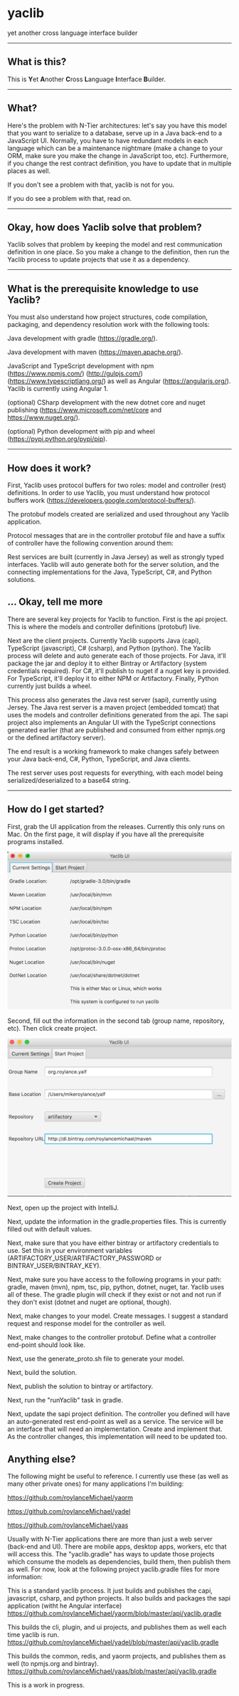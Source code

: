 # yaclib
yet another cross language interface builder


***


## What is this?

This is **Y**et **A**nother **C**ross **L**anguage **I**nterface **B**uilder.


***

## What? 

Here's the problem with N-Tier architectures: let's say you have this model that you want to serialize to a database, serve up in a Java back-end to a JavaScript UI. Normally, you have to have redundant models in each language which can be a maintenance nightmare (make a change to your ORM, make sure you make the change in JavaScript too, etc). Furthermore, if you change the rest contract definition, you have to update that in multiple places as well.

If you don't see a problem with that, yaclib is not for you. 

If you do see a problem with that, read on.

***

## Okay, how does Yaclib solve that problem?

Yaclib solves that problem by keeping the model and rest communication definition in one place. So you make a change to the definition, then run the Yaclib process to update projects that use it as a dependency.

***

## What is the prerequisite knowledge to use Yaclib?


You must also understand how project structures, code compilation, packaging, and dependency resolution work with the following tools:

Java development with gradle (https://gradle.org/).

Java development with maven (https://maven.apache.org/).

JavaScript and TypeScript development with npm (https://www.npmjs.com/) (http://gulpjs.com/) (https://www.typescriptlang.org/) as well as Angular (https://angularjs.org/). Yaclib is currently using Angular 1.

(optional) CSharp development with the new dotnet core and nuget publishing (https://www.microsoft.com/net/core and https://www.nuget.org/).

(optional) Python development with pip and wheel (https://pypi.python.org/pypi/pip).

***

## How does it work?


First, Yaclib uses protocol buffers for two roles: model and controller (rest) definitions. In order to use Yaclib, you must understand how protocol buffers work (https://developers.google.com/protocol-buffers/).

The protobuf models created are serialized and used throughout any Yaclib application. 

Protocol messages that are in the controller protobuf file and have a suffix of controller have the following convention around them:

Rest services are built (currently in Java Jersey) as well as strongly typed interfaces. Yaclib will auto generate both for the server solution, and the connecting implementations for the Java, TypeScript, C#, and Python solutions.

## ... Okay, tell me more

There are several key projects for Yaclib to function. First is the api project. This is where the models and controller definitions (protobuf) live. 

Next are the client projects. Currently Yaclib supports Java (capi), TypeScript (javascript), C# (csharp), and Python (python). The Yaclib process will delete and auto generate each of those projects. For Java, it'll package the jar and deploy it to either Bintray or Artifactory (system credentials required). For C#, it'll publish to nuget if a nuget key is provided. For TypeScript, it'll deploy it to either NPM or Artifactory. Finally, Python currently just builds a wheel. 

This process also generates the Java rest server (sapi), currently using Jersey. The Java rest server is a maven project (embedded tomcat) that uses the models and controller definitions generated from the api. The sapi project also implements an Angular UI with the TypeScript connections generated earlier (that are published and consumed from either npmjs.org or the defined artifactory server).

The end result is a working framework to make changes safely between your Java back-end, C#, Python, TypeScript, and Java clients. 

The rest server uses post requests for everything, with each model being serialized/deserialized to a base64 string.

***

## How do I get started?

First, grab the UI application from the releases. Currently this only runs on Mac. On the first page, it will display if you have all the prerequisite programs installed.

![alt tag](https://raw.githubusercontent.com/roylanceMichael/yaclib/master/settings.png)

Second, fill out the information in the second tab (group name, repository, etc). Then click create project.

![alt tag](https://raw.githubusercontent.com/roylanceMichael/yaclib/master/start_project.png)

Next, open up the project with IntelliJ. 

Next, update the information in the gradle.properties files. This is currently filled out with default values. 

Next, make sure that you have either bintray or artifactory credentials to use. Set this in your environment variables (ARTIFACTORY_USER/ARTIFACTORY_PASSWORD or BINTRAY_USER/BINTRAY_KEY). 

Next, make sure you have access to the following programs in your path: gradle, maven (mvn), npm, tsc, pip, python, dotnet, nuget, tar. Yaclib uses all of these. The gradle plugin will check if they exist or not and not run if they don't exist (dotnet and nuget are optional, though).

Next, make changes to your model. Create messages. I suggest a standard request and response model for the controller as well.

Next, make changes to the controller protobuf. Define what a controller end-point should look like. 

Next, use the generate_proto.sh file to generate your model.

Next, build the solution.

Next, publish the solution to bintray or artifactory.

Next, run the "runYaclib" task in gradle. 

Next, update the sapi project definition. The controller you defined will have an auto-generated rest end-point as well as a service. The service will be an interface that will need an implementation. Create and implement that. As the controller changes, this implementation will need to be updated too.

## Anything else?
The following might be useful to reference. I currently use these (as well as many other private ones) for many applications I'm building:

https://github.com/roylanceMichael/yaorm

https://github.com/roylanceMichael/yadel

https://github.com/roylanceMichael/yaas

Usually with N-Tier applications there are more than just a web server (back-end and UI). There are mobile apps, desktop apps, workers, etc that will access this. The "yaclib.gradle" has ways to update those projects which consume the models as dependencies, build them, then publish them as well. For now, look at the following project yaclib.gradle files for more information:

This is a standard yaclib process. It just builds and publishes the capi, javascript, csharp, and python projects. It also builds and packages the sapi application (witht he Angular interface)
https://github.com/roylanceMichael/yaorm/blob/master/api/yaclib.gradle

This builds the cli, plugin, and ui projects, and publishes them as well each time yaclib is run.
https://github.com/roylanceMichael/yadel/blob/master/api/yaclib.gradle

This builds the common, redis, and yaorm projects, and publishes them as well (to npmjs.org and bintray).
https://github.com/roylanceMichael/yaas/blob/master/api/yaclib.gradle




This is a work in progress.

